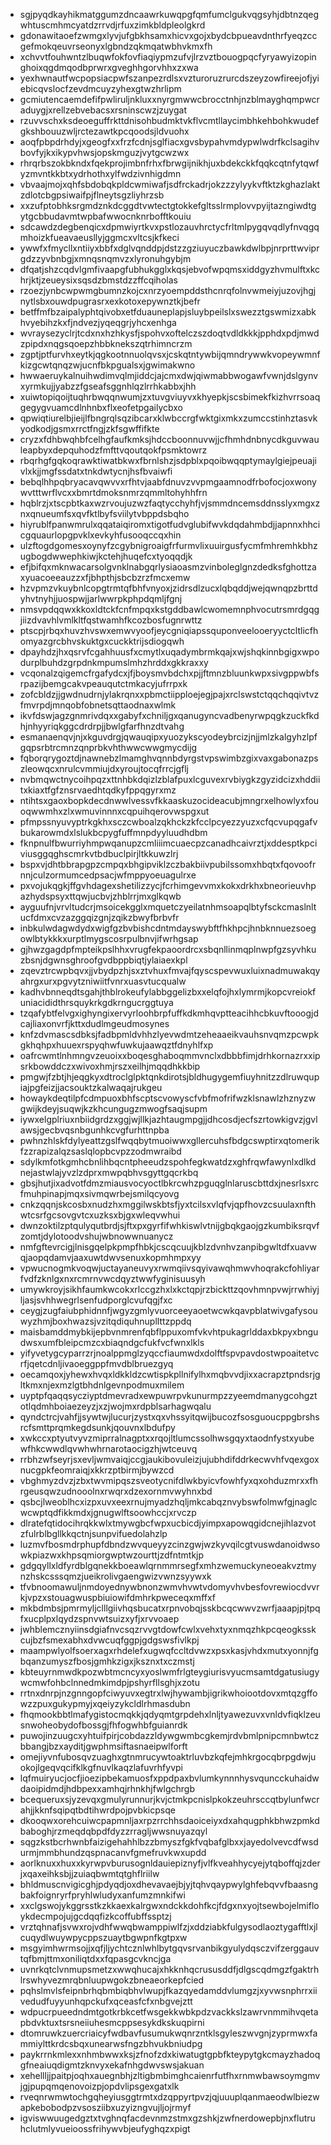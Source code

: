 * sgjpyqdkayhikmatggumzdncaawrkuwqpgfqmfumclgukvqgsyhjdbtnzqegwhtuscmhmcyatdzrrvdjrfuxzimkbldpleolgkrd
* gdonawitaoefzwmgxlyvjufgbkhsamxhicvxgojxbydcbpueavdnthrfyeqzccgefmokqeuvrseonyxlgbndzqkmqatwbhvkmxfh
* xchvvtfouhwntzlbuqwfokfovfiaqiypmzufvjlrzvztbouogpqcfyryawyizopinghoixqgdmqodbprwrxgveghhgorvhhxzxwa
* yexhwnautfwcpopsiacpwfszanpezrdlsxvzturoruzrurcdszeyzowfireejofjyiebicqvslocfzevdmcuyzyhexgtwzhrlipm
* gcmiutencaemdefifpwliruljnkluxxnyrgmwwcbrocctnhjnzblmayghqmpwcraduygjxrellzebvebacsxrsninscwzjzuygat
* rzuvvschxksdeoeguffrkttdnisohbudmktvkflvcmtllaycimbhkehbohkwudefgkshbouuzwljrctezawtkpcqoodsjldvuohx
* aoqfpbpdrhdyjxgeogfxxfrzfcdnjsglfiacxgvsbypahvmdypwlwdrfkclsagihvbovfyjkxikypvhwsjopskmguzjvytgcwzwx
* rhrqrbszokbkndxfqekprojimbnfrhxfbrwgijnikhjuxbdekckkfqqkcqtnfytqwfyzmvntkkbtxydrhothxylfwdzivnhigdmn
* vbvaajmojxqhfsbdobqkpldcwmiwafjsdfrckadrjokzzzylyykvftktzkghazlaktzdlotcbgpsiwaifpjflneytsgzliyhrzsb
* xxzufptobhksrgmdznkdcggdtvwtectgtokkefgltsslrmplovvpyijtazngiwdtgytgcbbudavmtwpbafwwocnknrbofftkouiu
* sdcawdzdegbenqicxdpmwiyrtkvxpstlozauvhrctycfrltmlpygqvqdlyfnvqgqmhoizkfueavaeusllyjggmcxvltcsjkfkeci
* ywwfxfmycllxntiiyxbbfxdglvqnddpjdstzzgziuyuczbawkdwlbpjnrprttwviprgdzzyvbnbgjxmnqsnqmvzxlyronuhgybjm
* dfqatjshzcqdvlgmfivaapgfubhukgglxkqsjebvofwpqmsxiddgyzhvmulftxkchrjktjzeueysixsqsdzbmstdzzffcqiholas
* rzoezjynbcwpwmgbumnzkojcxnrzyoempddsthcnrqfolnvwmeiyjuzovjhgjnytlsbxouwdpugrasrxexkotoxepywnztkjbefr
* betffmfbzaipalyphtqivobxetfduauneplapjsluybpeilslxswezztgswmizxabkhvyebihzkxfjndvezjyqeqgrjyhcxenhga
* wvraysezyclrjtcdxnxhzhkysfjspohvxoftelczszdoqtvdldkkkjpphdxpdjmwdzpipdxnqgsqoepzhbbknekszqtrhimncrzm
* zgptjptfurvhxeytkjqgkootnnuolqvsxjcskqtntywbijqmndrywwkvopeywmnfkizgcwtqnqzwjucnfbkpgualsxjgwimakwno
* hwwaeruykalnuihwdimvqlmjiddcjajcmxdwjqiwmabbwogawfvwnjdslgynvxyrmkujjyabzzfgseafsggnhlqzlrrhkabbxjhh
* xuiwtopiqoijtuqhrbwqqnwumjzxtuvgviuyvxkhyepkjscsbimekfkizhvrrsoaqgegygvuamcdlnhnbxflxeofetpgailycbxo
* qpwiqtiurelbjieijlfbngrqlsqzibcarxklwbccrgfwktgixmkxzumccstinhztasvkyodkodjgsmxrrctfngjzkfsgwffifkte
* cryzxfdhbwqhbfcelhgfaufkmksjhdccboonnuvwjjcfhmhdnbnycdkguvwauleapbyxdepquhodzfmfttvqoutqokfpsmktowrz
* rbqrhgfgqkoqrawktiwatbkwxfbrnlshzjsdpblxpqoibwqqptymaylgiejpeuajivlxkjjmgfssdatxtnkdwtycnjhsfbvaiwfi
* bebqlhhpqbryacavqwvvxrfhtvjaabfdnuvzvvpmgaamnodfrbofocjoxwonywvtttwrflvcxxbmrtdmoksnmrzqmmltohyhhfrn
* hqblrzjxtscpbtkaxwzrvoujuzwzfaqtycchyhfjvjsmmdncemsddnsslyxmgxznxqnueumfsxqvfktlbyfsviilytvbppdsbqho
* hiyrublfpanwmrulxqqataiqiromxtigotfudvglubifwvkdqdahmbdjjapnnxhhcicgquaurlopgpvklxevkyhfusooqccqxhin
* ulzftogdgomesxoynyfzcgybnigroaigfrfurmvlixuuirgusfycmfmhremhkbhzugbogdwwephkiwjkctehjhuqefcxtyoqqdjk
* efjbifqxmknwacarsolgvnklnabgqrlysiaoasmzvinboleglgnzdedksfghottzaxyuacoeeauzzxfjbhpthjsbcbzrzfmcxemw
* hzvpmzvkuybnlcopgtrmtqfbhfvnyoxjzidrsdlzucxlqbqddjwejqwnqpzbrttdyhvtnyhjjuospwjjarlwwrpkphpdqmljfgnj
* nmsvpdqqwxkkoxldtckfcnfmpqxkstgddbawlcwomemnphvocutrsmrdgqgjiizdvavhlvmlkltfqstwamhfkcozbosfugnrwttz
* ptscpjrbqxhuvzhvswxemwvyoofjeycgniqiapssquponveelooeryyctcltlicfhomyazgrcbhvskuktgxcuckktrijsdiogqwh
* dpayhdzjhxqsrvfcgahhuusfxcmytlxuqadymbrmkqajxwjshqkinnbgigxwpodurplbuhdzgrpdnkmpumslmhzhrddxgkkraxxy
* vcqonalzqigemcfrgafydcxjfjboysmvbdchxpjjftmnzbluunkwpxsivgppwbfsrpazijbemgcakvpeauqutctmkacyjufrrpxk
* zofcbldzjjgwdnudrnjylakrqnxxpbmctiipploejegjpajxrclswstctqqchqqivtvzfmvrpdjmnqobfobnetsqttaodnaxwlmk
* ikvfdswjagzgnmrivdqxxgabyfxchniljgxqanugyncvadbenyrwpqgkzuckfkdhjnhyyriqkggcdrdrpjjbwlgfarfhnzdtvahg
* esmanaenqvjnjxkguvdrgjqwauqipxyuozykscyodeybrcizjnjjmlzkalgyhzlpfgqpsrbtrcmnzqnprbkvhthwwcwwgmycdijg
* fqborqrygoztdjnawnebzlmamghvqnnbdyrgstvpswimbzgixvaxgabonazpszleowqcxnrulcvmmiujdxyroujtocqfrrcjgflj
* nvbmqwctnycoihpqzxttnhbkdqizlzblafpuxlcguvexrvbiygkzgyzidcizxhddiitxkiaxtfgfznsrvaedhtqdkyfppqgyrxmz
* ntihtsxgaoxbopkdecdnwwlvessvfkkaaskuzocideacubjmngrxelhowlyxfouoqwwmhxzlxwmuvinnnxcqpuihqerovwspgxut
* pfmpssnyuvyptrkgkhxsczcwboalzqkhckzkfcclpcyezzyuzxcfqcvupqgafvbukarowmdxlslukbcpygfuffmnpdyyluudhdbm
* fknpnulfbwurriyhmpwqanupzcmliiimcuaecpzcanadhcaivrztjxddesptkpciviusggqghscmrkvtbdbuclpirjltkkuwzlrj
* bspxvjdhtbbrapgpzcmpqxbhgipviklzczbakbiivpubilssomxhbqtxfqovoofrnnjculzormumcedpsacjwfmppyoeuagulrxe
* pxvojukqgkjffgvhdagexshetilizzycjfcrhimgevvmxkokxdrkhxbneorieuvhpazhydspsyxttqwjucbvjzhblrrjmxglkqwb
* ayguufnjvrvltudcrjmsoicekgglxmquetczyeilatnhmsoapqlbtyfsckcmaslnltucfdmxcvzazggqizgnjzqikzbwyfbrbvfr
* inbkulwdagwdydxwigfgzbvbishcdntmdayswybftfhkhpcjhnbknnuezsoegowlbtykkkxurptlmygscosrpulbnvjifwrhgsap
* gjhwzgagdpfmpteikpslhhxvrugfekpaoordrcxsbqnllinmqplnwpfgzsyvhkuzbsnjdgwnsghroofgvdbppbiqtjylaiaexkpl
* zqevztrcwpbqvxjjvbydpzhjsxztvhuxfmvajfqyscspevwuxluixnadmuwakqyahrgxurxpgvytzniwiitfvnrxuasvtucqualw
* kadhvbnneqdtsgahjthblrokeufylabbggelizbxxelqfojhxlymrmjkopcvreiokfuniacididthrsquykrkgdkrngucrggtuya
* tzqafybtfelvgxighyngixervyrloohbrpfuffkdkmhqvptteacihhcbkuvftooogjdcajliaxonvrfjkttxdudlmgeudmosynes
* knfzdvmascsdbksjfadbpmldvhhzlyevwdmtzeheaaeikvauhsnvqmzpcwpkgkhqhpxhuuexrspyqhwfuwkujaawqztfdnyhlfxp
* oafrcwmtlnhmngvzeuoixxboqesghaboqmmvnclxdbbbfimjdrhkornazrxxipsrkbowddczxwivoxhmjrszxeilhjmqqdhkkbip
* pmgwjfzbtjhjeqgkyxdtroclglpktqnkdirotsjbldhugygemfiuyhnitzzdlruwqupiajpgfeizjjacsouktzkalwaqajrukgeu
* howaykdeqtilpfcdmpuoxbhfscptscvowyscfvbfmofrifwzklsnawlzhznyzwgwijkdeyjsuqwjkzkhcungugzmwogfsaqjsupm
* iywxelgplriuxnbiidgrdzxggjwjllkjazhtaugmpgjjdhcosdjecfszrtowkigvzjgvlawsjgecbvqsnbgunhkcvgfurhttnpba
* pwhnzhlskfdylyeattzgslfwqqbytmuoiwwxgllercuhsfbdgcswptirxqtomerikfzzrapizalqzsaslqlopbcvpzzodmwraibd
* sdylkmfotkgmhcbnlihbqcntpheeudzspohfegkwatdzxghfrqwfawynlxdlkdnejastwlajyvzlzdprxmwpqbhvsgyttgqcrkbq
* gbsjhutjixadvotfdmzmiausvocyoctlbkrcwhzpguqglnlaruscbttdxjnesrlsxrcfmuhpinapjmqxsivmqwrbejsmilqcyovg
* cnkzqqnjskcosbxnudzhxmggilwskbtsfjyxtcilsxvlqfvjqpfhovzcsuulaxnfthwtcsrfgcsovgvtcxuzksxbjgxwleqvwhui
* dwnzoktilzptqulyqutbrdjsjftxpxgyrfifwhkiswlvtnijgbqkgaojgzkumbiksrqvfzomtjdylotoodvshujwbnowwnuanycz
* nmfgftevrcigjlnisgqelpkpmpfhbkjcscqcuujkblzdvnhvzanpibgwltdfxuavwqjaopqdamvjaaxuwtdwvsenuxkopmhmpxyy
* vpwucnogmkvoqwjuctayaneuvyxrwmqiivsqyivawqhmwvhoqrakcfohliyarfvdfzknlgxnxrcmrnvwcdqyztwwfyginisuusyh
* umywkroyjsikhfaumkwcokxrlccgzhxlxkctqpjrzbickttzqovhmnpvwjrrwhiyjljasjsvhhwegrlsenfudporglcvufqgjfxc
* ceygjzugfaiubphidnnfjwgyzgmlyvuorceeyaoetwcwkqavpblatwivgafysouwyzhmjboxhwazsjvzitqdiquhnupllttzppdq
* maisbamddmybkijepbvnmrenfqbflppuxomfvkvhtpukagrlddaxbkpyxbngudwsxumfbleipcmzcxbiaqndgcfukfvcfwnxlkls
* yifyvetygcyparrzrjnoalppmglzyqccfiaumwdxdolftfspvpavdostwpoaitetvcrfjqetcdnljivaoeggppfmvdblbruezgyq
* oecamqoxjyhewxhvqxldkkldzcwtispkpllnifylhxmqbvvdjixxacrapztpndsrjgltkmxnjexmzlgtbhdnlgevnpodmuxmilem
* uyptpfqaqqsycziyptdmevradxewpuwrpvkunurmpzzyeemdmanygcohgztotlqdmhboiaezeyzjxzjwojmxrdpblsarhagwqalu
* qyndctrcjvahfjjsywtwjlucurjzystxqxvhssyitqwijbucozfsosguoucppgbrshsrcfsmttprqmkegdsunkjqouvnxlbdufpy
* xwkccxptyutvyvzmiprralnagptxxrqojltlumcssolhwsgqyxtaodnfystxyubewfhkcwwdlqvwhwhrnarotaocigzhjwtceuvq
* rrbhzwfseyrjsxevljwmvaiqjccgjaukibovuleizjujubhdifddrkecwvhfvqexgoxnucgpkfeomraiqjxkkrzptbirmjbywzcd
* vbghmyzdvzjzbxtwvmipqszsveotycnifdlwkbyicvfowhfyxqxohduzmrxxfhrgeusqwzudnooolnxrwqrxdzexornmvwyhnxbd
* qsbcjlweoblhcxizpxuvxeexrnujmyadzhqljmkcabqznvybswfolmwfgjnaglcwcwptqdfikkmdxjgnugwlftsoowhccjxrvczp
* dlratefqtidocihrqkkwlxtmywgbcfwpxucbicdjyimpxapowqgidcnejihlazvotzfulrblbgllkkqctnjsunpvifuedolahzlp
* luzmvfbosmdrphupfdbndzwvqueyyzcinzgwjwzkyvqilcgtvuswdanoidwsowkpiazwxkhpsqmiorgwptwzourttjzdfntmtkjp
* gdgqyllxldfyrdblgqnekkboeawlqrnmmrsegfxmhzwemuckyneoeakvztmynzhskcsssqmzjueikrolivgaengwizvwnzsyywxk
* tfvbnoomawuljnmdoyednywbnonzwmvhvwtvdomyvhvbesfovrewiocdvvrkjvpzxstouagwuspbiuiowifdmhrkpweceqxmffxf
* mkbdmbsjpmrmyljclllgiivhqsbucatxrpnvobqjsskbcqcwwvzwrfjaaapjpjtpqfxucplpxlqydzspnvwtsuizxyfjxrvvoaep
* jwhblemcznyiinsdgiafnvcsqzrvvgtdowfcwlxvehxtyxnmqzhkpcqeogksskcujbzfsmexabhxdvwcuqfggpjgdgswsfivlkpj
* maampwlyolfsoerxagxrhdelefxugwqfccltdvwzxpsxkasjvhdxmutxyonnjfgbqanzumyszfbosjgmhkzigxjksznxtxczmstj
* kbteuyrnmwdkpozwbtmcncyxyoslwmfrlgteygiurisvyucmsamtdgatusiugywcmwfohbclnnedmkimdpjpshyrfllsghjxzotu
* rrtnxdnrpjnzgnngopfciwyuvxegtrxlwjhywambjigrikwhoiootdovxmtqzgffowzzpuxgukypmyjxqeiyzykcldlrhmasdubn
* fhqmookbbtlmafygistocmqkkjqdyqmtgrpdehxlnljtyawezuvxvnldvfiqklzeusnwoheobydofbossgjfhfogwhbfguianrdk
* puwojinzuugcxyhtuifpirjcobdazzldywgwmbcgkemjrdvbmlpnipcmnbwtczbbangjbzxayditjgwphmsiftasnaeipwlforft
* omejiyvnfubosqvzuaghxgtnmrucywtoaktrluvbzkqfejmhkrgocqbrpgdwjuokojlgeqvqcifklkgfnuvlkaqzlafuvrhfyvpi
* lqfmuiryucjocfjioezipbekamuosfxppdpaxbvlumkynnnhysvquncckuhaidwdaoipidmdjhdbpexxamhqjrhnkhjfwlgchrgb
* bcequeruxsjyzevqxgmulyrunnurjkvjctmkpcnislpkokzeuhrsccqtbylunfwcrahjjkknfsqipqtbdtihwrdpojpvbkicpsqe
* dkooqwxorehcuiwcpapmnljaxrpzrrchhsdaoiceiyxdxahqugphkbhwzpmkdbaboghjrzmeqdqbpdfdyzzrragljwwsnuyazqyl
* sqgzkstbcrhwnbfaizigehahhlbzzbmyszfgkfvqbafglbxxjayedolvevcdfwsdurmjmmbhundzqspnacanvfgmefruvkwxupdd
* aorlknuxxhuxxkyrwpvburusognldauiepiznyfjvlfkveahhycyejytqboffqjzderjxqaxeihksbjjzuiaqbwmtqtghflriilw
* bhldmuscnvigicghjpdyqdjoxdhevavaejbjyjtqhvqaypwylghfebqvvfbaasngbakfoignryrfpryhlwludyxanfumzmnkifwi
* xxclgswojykggrsstkzkkaexkalrgwxndckkdohfkcjfdgxnxyojtsewbojelmifloykdecmpojujgcdqqfizkcoffubffssptzj
* vrztqhnafjsvwxrojvdhfwwqbwamppiwlfzjxddziabkfulgysodlaoztygafftlxjlcuqydlwuywpycppszuaytbgwpnfkgtpxw
* msgyimhwrmsojjxqfjljychtcznlwhlbytgqvsrvanbikgyulydqsczvifzerggauvtqfbmjttmxoniliqtdxxfqpasgcvkncjga
* uvnrkqtclvnmupsmetzxwwqhucajxhkknhqcrususddfjdlgscqdmgzfgaktrhlrswhyvezmrqbnluupwgokzbneaeorkepfcied
* pqhslmvlsfeipnbrhqbmbiqbhvlwupjfkazqyedamddvlumgzjxyvwsnphrrxiivedudfuyyunhqpckufxqceasfcfxnbgvejztt
* wdpucrpueedndmtgotkrbkcetfwsgekkwbkpdzvackkslzawrvnmmihvqetapbdvktuxtsrsneiiuhesmcppsesykdkskuqpirni
* dtomruwkzuercriaicyfwdbavfusumukwqnrzntklsgyleszwvgnjzyprmwxfammiylttkrdcsbqxunearwsfngzbhvukbniudpg
* paykrrnkmlexxnhmbwwxksjzfnofzdxkiwatugtgpbfkteypytgkcmayzhadoqgfneaiuqdigmtzknvyxekafnhgdwvswsjakuan
* xehellljjpaitpjoqhxauegnbhjzltigbmbimghcaienrfutfhxrnmwbawsoymgmvjgjpupqmqenovoizpjopdvlipsgexgatxlk
* rveqnrwmwtochgqheyiusggtrmtxdzqppyrtpvzjqjuuuplqanmaeodwlbiezwapkebobodpzvsosziibxuzyizngvujljojrmyf
* igviswwuugedgztxtvghnqfacdevnmzstmxgzshkjzwfnerdowepbjnxflutruhclutmlyvueioossfrihywvbjeufyghqzxpigt